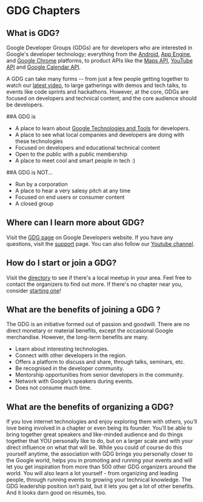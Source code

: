 # GDG Chapters

## What is GDG?

Google Developer Groups (GDGs) are for developers who are interested in Google's developer technology; everything from the [Android](http://code.google.com/android), [App Engine](https://developers.google.com/appengine/), and [Google Chrome](https://developers.google.com/chrome/) platforms, to product APIs like the [Maps API](https://developers.google.com/maps/), [YouTube API](https://developers.google.com/youtube/) and [Google Calendar API](https://developers.google.com/google-apps/calendar/).

A GDG can take many forms -- from just a few people getting together to watch our [latest video](http://www.youtube.com/user/GoogleDevelopers), to large gatherings with demos and tech talks, to events like code sprints and hackathons. However, at the core, GDGs are focused on developers and technical content, and the core audience should be developers.

##A GDG is

* A place to learn about [Google Technologies and Tools](https://developers.google.com/products/) for developers.
* A place to see what local companies and developers are doing with these technologies
* Focused on developers and educational technical content
* Open to the public with a public membership
* A place to meet cool and smart people in tech :)

##A GDG is NOT...

* Run by a corporation
* A place to hear a very salesy pitch at any time
* Focused on end users or consumer content
* A closed group

## Where can I learn more about GDG?

Visit the [GDG page](https://developers.google.com/groups/) on Google Developers website. If you have any questions, visit the [support](https://support.google.com/developergroups) page. You can also follow our [Youtube channel](http://www.youtube.com/gdgs).

## How do I start or join a GDG?

Visit the [directory](https://www.meetup.com/es/pro/gdg) to see if there's a local meetup in your area. Feel free to contact the organizers to find out more. If there's no chapter near you, consider [starting one](https://developers.google.com/groups/start/)!

## What are the benefits of joining a GDG ?

The GDG is an initiative formed out of passion and goodwill. There are no direct monetary or material benefits, except the occasional Google merchandise. However, the long-term benefits are many.

* Learn about interesting technologies.
* Connect with other developers in the region.
* Offers a platform to discuss and share, through talks, seminars, etc.
* Be recognised in the developer community.
* Mentorship opportunities from senior developers in the community.
* Network with Google’s speakers during events.
* Does not consume much time.

## What are the benefits of organizing a GDG?

If you love internet technologies and enjoy exploring them with others, you’ll love being involved in a chapter or even being its founder. You’ll be able to bring together great speakers and like-minded audience and do things together that YOU personally like to do, but on a larger scale and with your direct influence on what that will be. While you could of course do this yourself anytime, the association with GDG brings you personally closer to the Google world, helps you in promoting and running your events and will let you get inspiration from more than 500 other GDG organizers around the world. You will also learn a lot yourself - from organizing and leading people, through running events to growing your technical knowledge. The GDG leadership position isn’t paid, but it lets you get a lot of other benefits. And it looks darn good on résumés, too.
